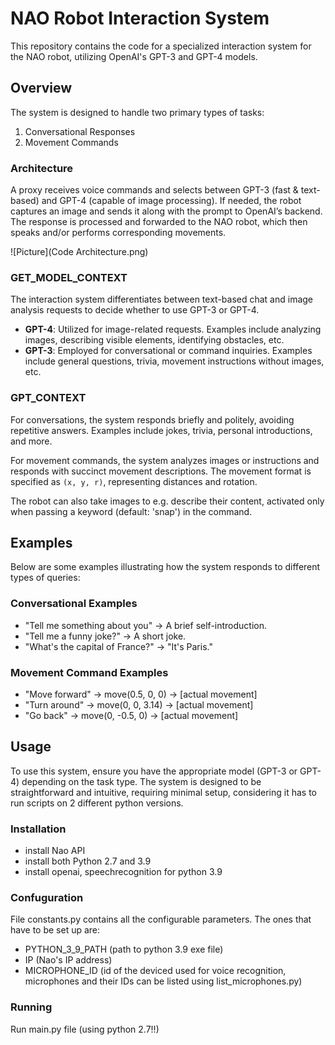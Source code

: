 ﻿# NAO Robot Interaction System

This repository contains the code for a specialized interaction system for the NAO robot, utilizing OpenAI's GPT-3 and GPT-4 models.

## Overview

The system is designed to handle two primary types of tasks:
1. Conversational Responses
2. Movement Commands

### Architecture

A proxy receives voice commands and selects between GPT-3 (fast & text-based) and GPT-4 (capable of image processing). If needed, the robot captures an image and sends it along with the prompt to OpenAI’s backend. The response is processed and forwarded to the NAO robot, which then speaks and/or performs corresponding movements.

![Picture](Code Architecture.png)

### GET_MODEL_CONTEXT

The interaction system differentiates between text-based chat and image analysis requests to decide whether to use GPT-3 or GPT-4.

- **GPT-4**: Utilized for image-related requests. 
  Examples include analyzing images, describing visible elements, identifying obstacles, etc.
- **GPT-3**: Employed for conversational or command inquiries.
  Examples include general questions, trivia, movement instructions without images, etc.

### GPT_CONTEXT

For conversations, the system responds briefly and politely, avoiding repetitive answers. Examples include jokes, trivia, personal introductions, and more.

For movement commands, the system analyzes images or instructions and responds with succinct movement descriptions. The movement format is specified as `(x, y, r)`, representing distances and rotation.

The robot can also take images to e.g. describe their content, activated only when passing a keyword (default: 'snap') in the command.

## Examples

Below are some examples illustrating how the system responds to different types of queries:

### Conversational Examples

- "Tell me something about you" -> A brief self-introduction.
- "Tell me a funny joke?" -> A short joke.
- "What's the capital of France?" -> "It's Paris."

### Movement Command Examples

- "Move forward" -> move(0.5, 0, 0) -> [actual movement]
- "Turn around" -> move(0, 0, 3.14) -> [actual movement]
- "Go back" -> move(0, -0.5, 0) -> [actual movement]

## Usage

To use this system, ensure you have the appropriate model (GPT-3 or GPT-4) depending on the task type. The system is designed to be straightforward and intuitive, requiring minimal setup, considering it has to run scripts on 2 different python versions.

### Installation
- install Nao API
- install both Python 2.7 and 3.9
- install openai, speechrecognition for python 3.9

### Confuguration
File constants.py contains all the configurable parameters. The ones that have to be set up are:
- PYTHON_3_9_PATH (path to python 3.9 exe file)
- IP (Nao's IP address)
- MICROPHONE_ID (id of the deviced used for voice recognition, microphones and their IDs can be listed using list_microphones.py)

### Running
Run main.py file (using python 2.7!!)
